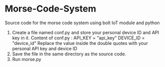 # Morse-Code-System
Source code for the morse code system using bolt IoT module and python

1. Create a file named conf.py and store your personal device ID and API key in it.
      Content of conf.py : API_KEY = "api_key"
                           DEVICE_ID = "device_id"
      Replace the value inside the double quotes with your personal API key and device ID
2. Save the file in the same directory as the source code.
3. Run morse.py
